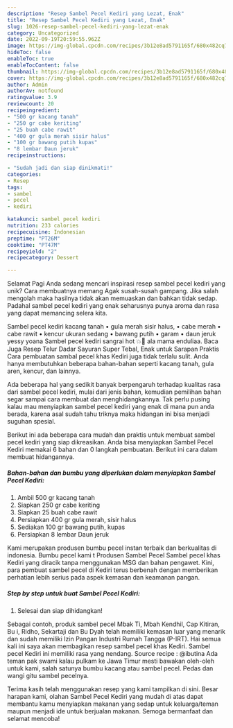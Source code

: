```yaml
---
description: "Resep Sambel Pecel Kediri yang Lezat, Enak"
title: "Resep Sambel Pecel Kediri yang Lezat, Enak"
slug: 1026-resep-sambel-pecel-kediri-yang-lezat-enak
category: Uncategorized
date: 2022-09-19T20:59:55.962Z
image: https://img-global.cpcdn.com/recipes/3b12e8ad5791165f/680x482cq70/sambel-pecel-kediri-foto-resep-utama.jpg
hideToc: false
enableToc: true
enableTocContent: false
thumbnail: https://img-global.cpcdn.com/recipes/3b12e8ad5791165f/680x482cq70/sambel-pecel-kediri-foto-resep-utama.jpg
cover: https://img-global.cpcdn.com/recipes/3b12e8ad5791165f/680x482cq70/sambel-pecel-kediri-foto-resep-utama.jpg
author: Admin
authorAv: notfound
ratingvalue: 3.9
reviewcount: 20
recipeingredient:
- "500 gr kacang tanah"
- "250 gr cabe keriting"
- "25 buah cabe rawit"
- "400 gr gula merah sisir halus"
- "100 gr bawang putih kupas"
- "8 lembar Daun jeruk"
recipeinstructions:

- "Sudah jadi dan siap dinikmati!"
categories:
- Resep
tags:
- sambel
- pecel
- kediri

katakunci: sambel pecel kediri 
nutrition: 233 calories
recipecuisine: Indonesian
preptime: "PT26M"
cooktime: "PT47M"
recipeyield: "2"
recipecategory: Dessert

---
```



Selamat Pagi Anda sedang mencari inspirasi resep sambel pecel kediri yang unik? Cara membuatnya memang Agak susah-susah gampang. Jika salah mengolah maka hasilnya tidak akan memuaskan dan bahkan tidak sedap. Padahal sambel pecel kediri yang enak seharusnya punya aroma dan rasa yang dapat memancing selera kita.


Sambel pecel kediri kacang tanah • gula merah sisir halus, • cabe merah • cabe rawit • kencur ukuran sedang • bawang putih • garam • daun jeruk yessy yoana Sambel pecel kediri sangrai hot 💥🥵 ala mama enduliaa. Baca Juga Resep Telur Dadar Sayuran Super Tebal, Enak untuk Sarapan Praktis Cara pembuatan sambal pecel khas Kediri juga tidak terlalu sulit. Anda hanya membutuhkan beberapa bahan-bahan seperti kacang tanah, gula aren, kencur, dan lainnya.

Ada beberapa hal yang sedikit banyak berpengaruh terhadap kualitas rasa dari sambel pecel kediri, mulai dari jenis bahan, kemudian pemilihan bahan segar sampai cara membuat dan menghidangkannya. Tak perlu pusing kalau mau menyiapkan sambel pecel kediri yang enak di mana pun anda berada, karena asal sudah tahu triknya maka hidangan ini bisa menjadi suguhan spesial.


Berikut ini ada beberapa cara mudah dan praktis untuk membuat sambel pecel kediri yang siap dikreasikan. Anda bisa menyiapkan Sambel Pecel Kediri memakai 6 bahan dan 0 langkah pembuatan. Berikut ini cara dalam membuat hidangannya.

<!--inarticleads1-->

##### Bahan-bahan dan bumbu yang diperlukan dalam menyiapkan Sambel Pecel Kediri:

1. Ambil 500 gr kacang tanah
1. Siapkan 250 gr cabe keriting
1. Siapkan 25 buah cabe rawit
1. Persiapkan 400 gr gula merah, sisir halus
1. Sediakan 100 gr bawang putih, kupas
1. Persiapkan 8 lembar Daun jeruk


Kami merupakan produsen bumbu pecel instan terbaik dan berkualitas di indonesia. Bumbu pecel kami t Produsen Sambel Pecel Sambel pecel khas Kediri yang diracik tanpa menggunakan MSG dan bahan pengawet. Kini, para pembuat sambel pecel di Kediri terus berbenah dengan memberikan perhatian lebih serius pada aspek kemasan dan keamanan pangan. 

<!--inarticleads2-->

##### Step by step untuk buat Sambel Pecel Kediri:


1. Selesai dan siap dihidangkan!

Sebagai contoh, produk sambel pecel Mbak Ti, Mbah Kendhil, Cap Kitiran, Bu i, Ridho, Sekartaji dan Bu Dyah telah memiliki kemasan luar yang menarik dan sudah memiliki Izin Pangan Industri Rumah Tangga (P-IRT). Hai semua kali ini saya akan membagikan resep sambel pecel khas Kediri. Sambel pecel Kediri ini memiliki rasa yang nendang. Source recipe : @ibutina Ada teman pak swami kalau pulkam ke Jawa Timur mesti bawakan oleh-oleh untuk kami, salah satunya bumbu kacang atau sambel pecel. Pedas dan wangi gitu sambel pecelnya. 

Terima kasih telah menggunakan resep yang kami tampilkan di sini. Besar harapan kami, olahan Sambel Pecel Kediri yang mudah di atas dapat membantu kamu menyiapkan makanan yang sedap untuk keluarga/teman maupun menjadi ide untuk berjualan makanan. Semoga bermanfaat dan selamat mencoba!
